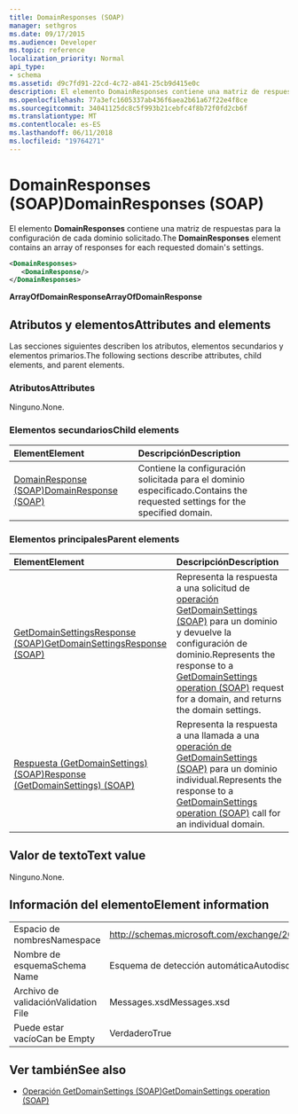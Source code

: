 ```yaml
---
title: DomainResponses (SOAP)
manager: sethgros
ms.date: 09/17/2015
ms.audience: Developer
ms.topic: reference
localization_priority: Normal
api_type:
- schema
ms.assetid: d9c7fd91-22cd-4c72-a841-25cb9d415e0c
description: El elemento DomainResponses contiene una matriz de respuestas para la configuración de cada dominio solicitado.
ms.openlocfilehash: 77a3efc1605337ab436f6aea2b61a67f22e4f8ce
ms.sourcegitcommit: 34041125dc8c5f993b21cebfc4f8b72f0fd2cb6f
ms.translationtype: MT
ms.contentlocale: es-ES
ms.lasthandoff: 06/11/2018
ms.locfileid: "19764271"
---
```

# <a name="domainresponses-soap"></a><span data-ttu-id="afb7c-103">DomainResponses (SOAP)</span><span class="sxs-lookup"><span data-stu-id="afb7c-103">DomainResponses (SOAP)</span></span>

<span data-ttu-id="afb7c-104">El elemento **DomainResponses** contiene una matriz de respuestas para la configuración de cada dominio solicitado.</span><span class="sxs-lookup"><span data-stu-id="afb7c-104">The **DomainResponses** element contains an array of responses for each requested domain's settings.</span></span> 
  
```XML
<DomainResponses>
   <DomainResponse/>
</DomainResponses>
```

 <span data-ttu-id="afb7c-105">**ArrayOfDomainResponse**</span><span class="sxs-lookup"><span data-stu-id="afb7c-105">**ArrayOfDomainResponse**</span></span>
## <a name="attributes-and-elements"></a><span data-ttu-id="afb7c-106">Atributos y elementos</span><span class="sxs-lookup"><span data-stu-id="afb7c-106">Attributes and elements</span></span>

<span data-ttu-id="afb7c-107">Las secciones siguientes describen los atributos, elementos secundarios y elementos primarios.</span><span class="sxs-lookup"><span data-stu-id="afb7c-107">The following sections describe attributes, child elements, and parent elements.</span></span>
  
### <a name="attributes"></a><span data-ttu-id="afb7c-108">Atributos</span><span class="sxs-lookup"><span data-stu-id="afb7c-108">Attributes</span></span>

<span data-ttu-id="afb7c-109">Ninguno.</span><span class="sxs-lookup"><span data-stu-id="afb7c-109">None.</span></span>
  
### <a name="child-elements"></a><span data-ttu-id="afb7c-110">Elementos secundarios</span><span class="sxs-lookup"><span data-stu-id="afb7c-110">Child elements</span></span>

|<span data-ttu-id="afb7c-111">**Element**</span><span class="sxs-lookup"><span data-stu-id="afb7c-111">**Element**</span></span>|<span data-ttu-id="afb7c-112">**Descripción**</span><span class="sxs-lookup"><span data-stu-id="afb7c-112">**Description**</span></span>|
|:-----|:-----|
|[<span data-ttu-id="afb7c-113">DomainResponse (SOAP)</span><span class="sxs-lookup"><span data-stu-id="afb7c-113">DomainResponse (SOAP)</span></span>](domainresponse-soap.md) <br/> |<span data-ttu-id="afb7c-114">Contiene la configuración solicitada para el dominio especificado.</span><span class="sxs-lookup"><span data-stu-id="afb7c-114">Contains the requested settings for the specified domain.</span></span>  <br/> |
   
### <a name="parent-elements"></a><span data-ttu-id="afb7c-115">Elementos principales</span><span class="sxs-lookup"><span data-stu-id="afb7c-115">Parent elements</span></span>

|<span data-ttu-id="afb7c-116">**Element**</span><span class="sxs-lookup"><span data-stu-id="afb7c-116">**Element**</span></span>|<span data-ttu-id="afb7c-117">**Descripción**</span><span class="sxs-lookup"><span data-stu-id="afb7c-117">**Description**</span></span>|
|:-----|:-----|
|[<span data-ttu-id="afb7c-118">GetDomainSettingsResponse (SOAP)</span><span class="sxs-lookup"><span data-stu-id="afb7c-118">GetDomainSettingsResponse (SOAP)</span></span>](getdomainsettingsresponse-soap.md) <br/> |<span data-ttu-id="afb7c-119">Representa la respuesta a una solicitud de [operación GetDomainSettings (SOAP)](getdomainsettings-operation-soap.md) para un dominio y devuelve la configuración de dominio.</span><span class="sxs-lookup"><span data-stu-id="afb7c-119">Represents the response to a [GetDomainSettings operation (SOAP)](getdomainsettings-operation-soap.md) request for a domain, and returns the domain settings.</span></span>  <br/> |
|[<span data-ttu-id="afb7c-120">Respuesta (GetDomainSettings) (SOAP)</span><span class="sxs-lookup"><span data-stu-id="afb7c-120">Response (GetDomainSettings) (SOAP)</span></span>](response-getdomainsettingssoap.md) <br/> |<span data-ttu-id="afb7c-121">Representa la respuesta a una llamada a una [operación de GetDomainSettings (SOAP)](getdomainsettings-operation-soap.md) para un dominio individual.</span><span class="sxs-lookup"><span data-stu-id="afb7c-121">Represents the response to a [GetDomainSettings operation (SOAP)](getdomainsettings-operation-soap.md) call for an individual domain.</span></span>  <br/> |
   
## <a name="text-value"></a><span data-ttu-id="afb7c-122">Valor de texto</span><span class="sxs-lookup"><span data-stu-id="afb7c-122">Text value</span></span>

<span data-ttu-id="afb7c-123">Ninguno.</span><span class="sxs-lookup"><span data-stu-id="afb7c-123">None.</span></span>
  
## <a name="element-information"></a><span data-ttu-id="afb7c-124">Información del elemento</span><span class="sxs-lookup"><span data-stu-id="afb7c-124">Element information</span></span>

|||
|:-----|:-----|
|<span data-ttu-id="afb7c-125">Espacio de nombres</span><span class="sxs-lookup"><span data-stu-id="afb7c-125">Namespace</span></span>  <br/> |http://schemas.microsoft.com/exchange/2010/Autodiscover  <br/> |
|<span data-ttu-id="afb7c-126">Nombre de esquema</span><span class="sxs-lookup"><span data-stu-id="afb7c-126">Schema Name</span></span>  <br/> |<span data-ttu-id="afb7c-127">Esquema de detección automática</span><span class="sxs-lookup"><span data-stu-id="afb7c-127">Autodiscover schema</span></span>  <br/> |
|<span data-ttu-id="afb7c-128">Archivo de validación</span><span class="sxs-lookup"><span data-stu-id="afb7c-128">Validation File</span></span>  <br/> |<span data-ttu-id="afb7c-129">Messages.xsd</span><span class="sxs-lookup"><span data-stu-id="afb7c-129">Messages.xsd</span></span>  <br/> |
|<span data-ttu-id="afb7c-130">Puede estar vacío</span><span class="sxs-lookup"><span data-stu-id="afb7c-130">Can be Empty</span></span>  <br/> |<span data-ttu-id="afb7c-131">Verdadero</span><span class="sxs-lookup"><span data-stu-id="afb7c-131">True</span></span>  <br/> |
   
## <a name="see-also"></a><span data-ttu-id="afb7c-132">Ver también</span><span class="sxs-lookup"><span data-stu-id="afb7c-132">See also</span></span>

- [<span data-ttu-id="afb7c-133">Operación GetDomainSettings (SOAP)</span><span class="sxs-lookup"><span data-stu-id="afb7c-133">GetDomainSettings operation (SOAP)</span></span>](getdomainsettings-operation-soap.md)

